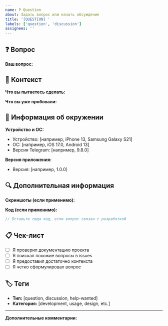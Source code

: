 ```yaml
---
name: ❓ Question
about: Задать вопрос или начать обсуждение
title: '[QUESTION] '
labels: ['question', 'discussion']
assignees: ''
---
```


## ❓ Вопрос

**Ваш вопрос:**
<!-- Опишите ваш вопрос максимально подробно -->

## 🎯 Контекст

**Что вы пытаетесь сделать:**
<!-- Опишите, что вы пытаетесь достичь -->

**Что вы уже пробовали:**
<!-- Опишите, что вы уже пробовали сделать -->

## 📱 Информация об окружении

**Устройство и ОС:**
- Устройство: [например, iPhone 13, Samsung Galaxy S21]
- ОС: [например, iOS 17.0, Android 13]
- Версия Telegram: [например, 9.8.0]

**Версия приложения:**
- Версия: [например, 1.0.0]

## 🔍 Дополнительная информация

**Скриншоты (если применимо):**
<!-- Добавьте скриншоты, если они помогут объяснить вопрос -->

**Код (если применимо):**
```typescript
// Вставьте сюда код, если вопрос связан с разработкой
```

## 📋 Чек-лист

- [ ] Я проверил документацию проекта
- [ ] Я поискал похожие вопросы в issues
- [ ] Я предоставил достаточно контекста
- [ ] Я четко сформулировал вопрос

## 🏷️ Теги

<!-- Добавьте соответствующие теги -->
- **Тип:** [question, discussion, help-wanted]
- **Категория:** [development, usage, design, etc.]

---

**Дополнительные комментарии:**
<!-- Любая дополнительная информация, которая может помочь -->
